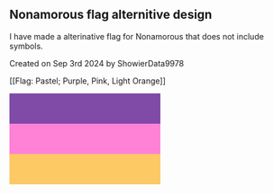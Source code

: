 ## Nonamorous flag alternitive design
I have made a alterinative flag for Nonamorous that does not include symbols. 

Created on Sep 3rd 2024 by ShowierData9978

[[Flag:
  Pastel; Purple, Pink, Light Orange]]

![](./flags/Nonamorous-NoSymbol.png)
